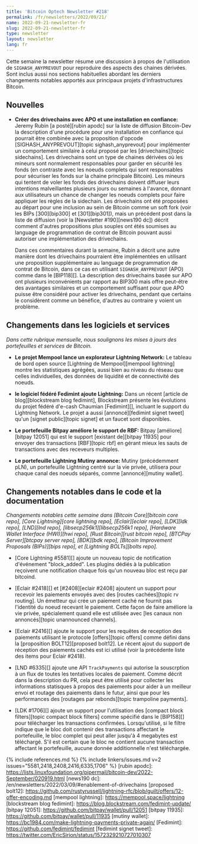 ```yaml
---
title: 'Bitcoin Optech Newsletter #218'
permalink: /fr/newsletters/2022/09/21/
name: 2022-09-21-newsletter-fr
slug: 2022-09-21-newsletter-fr
type: newsletter
layout: newsletter
lang: fr
---
```

Cette semaine la newsletter résume une discussion à propos de l'utilisation
de `SIGHASH_ANYPREVOUT` pour reproduire des aspects des chaines dérivées.
Sont inclus aussi nos sections habituelles abordant les derniers changements
notables apportés aux principaux projets d'infrastructures Bitcoin.

## Nouvelles

- **Créer des drivechains avec APO et une installation en confiance:** Jeremy Rubin
  [a posté][rubin apodc] sur la liste de diffusion Bitcoin-Dev la description
  d'une procédure pour une installation en confiance qui pourrait être combinée avec
  la proposition d'opcode [SIGHASH_ANYPREVOUT][topic sighash_anyprevout] pour implémenter
  un comportement similaire à celui proposé par les [drivechains][topic sidechains].
  Les drivechains sont un type de chaines dérivées où les mineurs sont normalement
  responsables pour garder en sécurité les fonds (en contraste avec les noeuds complets
  qui sont responsables pour sécuriser les fonds sur la chaine principale Bitcoin).
  Les mineurs qui tentent de voler les fonds des drivechains doivent diffuser leurs
  intentions malveillantes plusieurs jours ou semaines à l'avance, donnant aux utilisateurs
  un chance de changer les noeuds complets pour faire appliquer les règles de la sidechain.
  Les drivechains ont été proposées au départ pour  une inclusion au sein de Bitcoin comme
  un soft fork (voir les BIPs [300][bip300] et [301][bip301]), mais un précédent
  post dans la liste de diffusion (voir la [Newsletter #190][news190 dc]) décrit
  comment d'autres propositions plus souples ont étés soumises au language de programmation
  de contrat de Bitcoin pouvant aussi autoriser une implémentation des drivechains.

    Dans ces commentaires durant la semaine, Rubin a décrit une autre manière dont les drivechains
    pourraient être implémentées en utilisant une proposition supplémentaire au language de
    programmation de contrat de Bitcoin, dans ce cas en utilisant `SIGHASH_ANYPREVOUT` (APO)
    comme dans le [BIP118][].  La description des drivechains basée sur APO ont plusieurs
    inconvénients par rapport au BIP300 mais offre peut-être des avantages similaires
    et un comportement suffisant pour que APO puisse être considéré pour activer les drivechains,
    pendant que certains le considèrent comme un bénéfice, d'autres au contraire y voient un problème.

## Changements dans les logiciels et services

*Dans cette rubrique mensuelle, nous soulignons les mises à jours des portefeuilles et
services de Bitcoin.*

- **Le projet Mempool lance un explorateur Lightning Network:**
  Le tableau de bord open source [Lightning de Mempool][mempool lightning] montre les
  statistiques agrégées, aussi bien au niveau du réseau que celles individuelles, des données
  de liquidité et de connectivité des noeuds.

- **le logiciel fédéré Fedimint ajoute Lightning:**
  Dans un récent [article de blog][blockstream blog fedimint], Blockstream présente
  les évolutions du projet fédéré d'e-cash Chaumian [Fedimint][], incluant
  le support du Lightning Network. Le projet a aussi [annoncé][fedimint signet tweet]
  qu'un [signet public][topic signet] et un faucet sont disponibles.

- **Le portefeuille Bitpay améliore le support de RBF:**
  Bitpay [améliore][bitpay 12051] qui est le support [existant de][bitpay 11935] pour
  envoyer des transactions [RBF][topic rbf] en gérant mieux les sauts de
  transactions avec des receveurs multiples.

- **Le portefeuille Lightning Mutiny annonce:**
  Mutiny (précédemment pLN), un portefeuille Lightning centré sur la vie privée, utilisera
  pour chaque canal des noeuds séparés, comme [annoncé][mutiny wallet].

## Changements notables dans le code et la documentation

*Changements notables cette semaine dans [Bitcoin Core][bitcoin core repo], [Core
Lightning][core lightning repo], [Eclair][eclair repo], [LDK][ldk repo],
[LND][lnd repo], [libsecp256k1][libsecp256k1 repo], [Hardware Wallet
Interface (HWI)][hwi repo], [Rust Bitcoin][rust bitcoin repo], [BTCPay
Server][btcpay server repo], [BDK][bdk repo], [Bitcoin Improvement
Proposals (BIPs)][bips repo], et [Lightning BOLTs][bolts repo].*

- [Core Lightning #5581][] ajoute un nouveau topic de notification d'événement
  "block_added". Les plugins dédiés à la publication reçoivent une notification chaque fois
  qu'un nouveau bloc est reçu par bitcoind.

- [Eclair #2418][] et [#2408][eclair #2408] ajoutent un support pour recevoir
  les paiements envoyés avec des [routes cachées][topic rv routing].  Un émetteur
  qui crée un paiement caché ne fournit pas l'identité du noeud recevant le paiement.
  Cette façon de faire améliore la vie privée, spécialement quand elle est
  utilisée avec [les canaux non annoncés][topic unannounced channels].

- [Eclair #2416][] ajoute le support pour les requêtes de reception des paiements utilisant
  le protocole [offers][topic offers] comme défini dans la [proposition BOLT12][proposed bolt12].
  Le récent ajout du support de réception des paiements cachés est ici utilisé
  (voir la précédente liste des items pour Eclair #2418).

- [LND #6335][] ajoute une API `TrackPayments` qui autorise la souscrption à
  un flux de toutes les tentatives locales de paiement. Comme décrit dans la description du PR,
  cela peut être utilisé pour collecter les informations statisques à propos des
  paiements pour aider à un meilleur envoi et routage des paiements dans le futur, ainsi que
  pour les performances des [routages par rebonds][topic trampoline payments].

- [LDK #1706][] ajoute un support pour l'utilisation des [compact block filters][topic
  compact block filters] comme spécifié dans le [BIP158][] pour télécharger
  les transactions confirmées.  Lorsqu'utilisé, si le filtre indique que le bloc doit contenir
  des transactions affectant le portefeuille, le bloc complet qui peut aller jusqu'à 4 megabytes
  est téléchargé.  S'il est certain que le bloc ne contient aucune transaction affectant le
  portefeuille, aucune donnée additionnelle n'est téléchargée.

{% include references.md %}
{% include linkers/issues.md v=2 issues="5581,2418,2408,2416,6335,1706" %}
[rubin apodc]: https://lists.linuxfoundation.org/pipermail/bitcoin-dev/2022-September/020919.html
[news190 dc]: /en/newsletters/2022/03/09/#enablement-of-drivechains
[proposed bolt12]: https://github.com/rustyrussell/lightning-rfc/blob/guilt/offers/12-offer-encoding.md
[mempool lightning]: https://mempool.space/lightning
[blockstream blog fedimint]: https://blog.blockstream.com/fedimint-update/
[bitpay 12051]: https://github.com/bitpay/wallet/pull/12051
[bitpay 11935]: https://github.com/bitpay/wallet/pull/11935
[mutiny wallet]: https://bc1984.com/make-lightning-payments-private-again/
[Fedimint]: https://github.com/fedimint/fedimint
[fedimint signet tweet]: https://twitter.com/EricSirion/status/1572329210727010307
